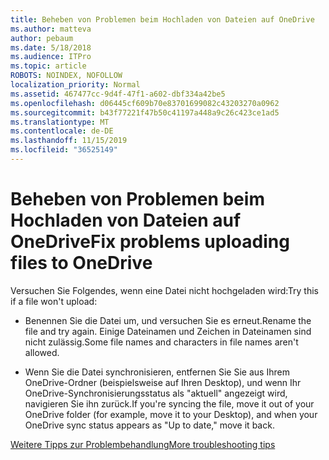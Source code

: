 ```yaml
---
title: Beheben von Problemen beim Hochladen von Dateien auf OneDrive
ms.author: matteva
author: pebaum
ms.date: 5/18/2018
ms.audience: ITPro
ms.topic: article
ROBOTS: NOINDEX, NOFOLLOW
localization_priority: Normal
ms.assetid: 467477cc-9d4f-47f1-a602-dbf334a42be5
ms.openlocfilehash: d06445cf609b70e83701699082c43203270a0962
ms.sourcegitcommit: b43f77221f47b50c41197a448a9c26c423ce1ad5
ms.translationtype: MT
ms.contentlocale: de-DE
ms.lasthandoff: 11/15/2019
ms.locfileid: "36525149"
---
```

# <a name="fix-problems-uploading-files-to-onedrive"></a><span data-ttu-id="ba339-102">Beheben von Problemen beim Hochladen von Dateien auf OneDrive</span><span class="sxs-lookup"><span data-stu-id="ba339-102">Fix problems uploading files to OneDrive</span></span>

<span data-ttu-id="ba339-103">Versuchen Sie Folgendes, wenn eine Datei nicht hochgeladen wird:</span><span class="sxs-lookup"><span data-stu-id="ba339-103">Try this if a file won't upload:</span></span>
  
- <span data-ttu-id="ba339-104">Benennen Sie die Datei um, und versuchen Sie es erneut.</span><span class="sxs-lookup"><span data-stu-id="ba339-104">Rename the file and try again.</span></span> <span data-ttu-id="ba339-105">Einige Dateinamen und Zeichen in Dateinamen sind nicht zulässig.</span><span class="sxs-lookup"><span data-stu-id="ba339-105">Some file names and characters in file names aren't allowed.</span></span> 
    
- <span data-ttu-id="ba339-106">Wenn Sie die Datei synchronisieren, entfernen Sie Sie aus Ihrem OneDrive-Ordner (beispielsweise auf Ihren Desktop), und wenn Ihr OneDrive-Synchronisierungsstatus als "aktuell" angezeigt wird, navigieren Sie ihn zurück.</span><span class="sxs-lookup"><span data-stu-id="ba339-106">If you're syncing the file, move it out of your OneDrive folder (for example, move it to your Desktop), and when your OneDrive sync status appears as "Up to date," move it back.</span></span> 
    
[<span data-ttu-id="ba339-107">Weitere Tipps zur Problembehandlung</span><span class="sxs-lookup"><span data-stu-id="ba339-107">More troubleshooting tips</span></span>](https://go.microsoft.com/fwlink/?linkid=873155)
  

